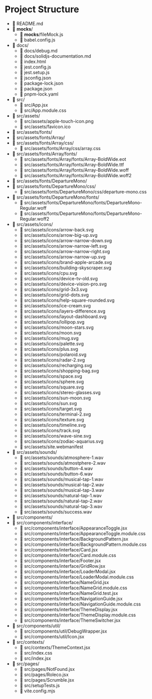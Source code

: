 # Project Structure

  - 📄 README.md
- 📁 __mocks__/
  - 📄 __mocks__/fileMock.js
  - 📄 babel.config.js
- 📁 docs/
  - 📄 docs/debug.md
  - 📄 docs/solidjs-documentation.md
  - 📄 index.html
  - 📄 jest.config.js
  - 📄 jest.setup.js
  - 📄 jsconfig.json
  - 📄 package-lock.json
  - 📄 package.json
  - 📄 pnpm-lock.yaml
- 📁 src/
  - 📄 src/App.jsx
  - 📄 src/App.module.css
- 📁 src/assets/
  - 📄 src/assets/apple-touch-icon.png
  - 📄 src/assets/favicon.ico
- 📁 src/assets/fonts/
- 📁 src/assets/fonts/Array/
- 📁 src/assets/fonts/Array/css/
  - 📄 src/assets/fonts/Array/css/array.css
- 📁 src/assets/fonts/Array/fonts/
  - 📄 src/assets/fonts/Array/fonts/Array-BoldWide.eot
  - 📄 src/assets/fonts/Array/fonts/Array-BoldWide.ttf
  - 📄 src/assets/fonts/Array/fonts/Array-BoldWide.woff
  - 📄 src/assets/fonts/Array/fonts/Array-BoldWide.woff2
- 📁 src/assets/fonts/DepartureMono/
- 📁 src/assets/fonts/DepartureMono/css/
  - 📄 src/assets/fonts/DepartureMono/css/departure-mono.css
- 📁 src/assets/fonts/DepartureMono/fonts/
  - 📄 src/assets/fonts/DepartureMono/fonts/DepartureMono-Regular.woff
  - 📄 src/assets/fonts/DepartureMono/fonts/DepartureMono-Regular.woff2
- 📁 src/assets/icons/
  - 📄 src/assets/icons/arrow-back.svg
  - 📄 src/assets/icons/arrow-big-up.svg
  - 📄 src/assets/icons/arrow-narrow-down.svg
  - 📄 src/assets/icons/arrow-narrow-left.svg
  - 📄 src/assets/icons/arrow-narrow-right.svg
  - 📄 src/assets/icons/arrow-narrow-up.svg
  - 📄 src/assets/icons/brand-apple-arcade.svg
  - 📄 src/assets/icons/building-skyscraper.svg
  - 📄 src/assets/icons/cpu.svg
  - 📄 src/assets/icons/device-tv-old.svg
  - 📄 src/assets/icons/device-vision-pro.svg
  - 📄 src/assets/icons/grid-3x3.svg
  - 📄 src/assets/icons/grid-dots.svg
  - 📄 src/assets/icons/help-square-rounded.svg
  - 📄 src/assets/icons/ice-cream.svg
  - 📄 src/assets/icons/layers-difference.svg
  - 📄 src/assets/icons/layout-dashboard.svg
  - 📄 src/assets/icons/lollipop.svg
  - 📄 src/assets/icons/moon-stars.svg
  - 📄 src/assets/icons/moon.svg
  - 📄 src/assets/icons/mug.svg
  - 📄 src/assets/icons/palette.svg
  - 📄 src/assets/icons/plus.svg
  - 📄 src/assets/icons/polaroid.svg
  - 📄 src/assets/icons/radar-2.svg
  - 📄 src/assets/icons/recharging.svg
  - 📄 src/assets/icons/shopping-bag.svg
  - 📄 src/assets/icons/space.svg
  - 📄 src/assets/icons/sphere.svg
  - 📄 src/assets/icons/square.svg
  - 📄 src/assets/icons/stereo-glasses.svg
  - 📄 src/assets/icons/sun-moon.svg
  - 📄 src/assets/icons/sun.svg
  - 📄 src/assets/icons/target.svg
  - 📄 src/assets/icons/terminal-2.svg
  - 📄 src/assets/icons/texture.svg
  - 📄 src/assets/icons/timeline.svg
  - 📄 src/assets/icons/track.svg
  - 📄 src/assets/icons/wave-sine.svg
  - 📄 src/assets/icons/zodiac-aquarius.svg
  - 📄 src/assets/site.webmanifest
- 📁 src/assets/sounds/
  - 📄 src/assets/sounds/atmosphere-1.wav
  - 📄 src/assets/sounds/atmostphere-2.wav
  - 📄 src/assets/sounds/button-4.wav
  - 📄 src/assets/sounds/button-6.wav
  - 📄 src/assets/sounds/musical-tap-1.wav
  - 📄 src/assets/sounds/musical-tap-2.wav
  - 📄 src/assets/sounds/musical-tap-3.wav
  - 📄 src/assets/sounds/natural-tap-1.wav
  - 📄 src/assets/sounds/natural-tap-2.wav
  - 📄 src/assets/sounds/natural-tap-3.wav
  - 📄 src/assets/sounds/success.wav
- 📁 src/components/
- 📁 src/components/interface/
  - 📄 src/components/interface/AppearanceToggle.jsx
  - 📄 src/components/interface/AppearanceToggle.module.css
  - 📄 src/components/interface/BackgroundPattern.jsx
  - 📄 src/components/interface/BackgroundPattern.module.css
  - 📄 src/components/interface/Card.jsx
  - 📄 src/components/interface/Card.module.css
  - 📄 src/components/interface/Footer.jsx
  - 📄 src/components/interface/GridRow.jsx
  - 📄 src/components/interface/LoaderModal.jsx
  - 📄 src/components/interface/LoaderModal.module.css
  - 📄 src/components/interface/NameGrid.jsx
  - 📄 src/components/interface/NameGrid.module.css
  - 📄 src/components/interface/NameGrid.test.jsx
  - 📄 src/components/interface/NavigationGuide.jsx
  - 📄 src/components/interface/NavigationGuide.module.css
  - 📄 src/components/interface/ThemeDisplay.jsx
  - 📄 src/components/interface/ThemeDisplay.module.css
  - 📄 src/components/interface/ThemeSwitcher.jsx
- 📁 src/components/util/
  - 📄 src/components/util/DebugWrapper.jsx
  - 📄 src/components/util/Icon.jsx
- 📁 src/contexts/
  - 📄 src/contexts/ThemeContext.jsx
  - 📄 src/index.css
  - 📄 src/index.jsx
- 📁 src/pages/
  - 📄 src/pages/NotFound.jsx
  - 📄 src/pages/Roleco.jsx
  - 📄 src/pages/Scrumble.jsx
  - 📄 src/setupTests.js
  - 📄 vite.config.mjs
